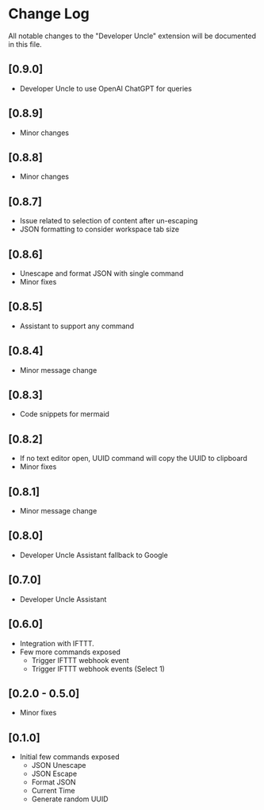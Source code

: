 # Change Log

All notable changes to the "Developer Uncle" extension will be documented in this file.

## [0.9.0]

- Developer Uncle to use OpenAI ChatGPT for queries

## [0.8.9]

- Minor changes

## [0.8.8]

- Minor changes

## [0.8.7]

- Issue related to selection of content after un-escaping
- JSON formatting to consider workspace tab size

## [0.8.6]

- Unescape and format JSON with single command
- Minor fixes

## [0.8.5]

- Assistant to support any command

## [0.8.4]

- Minor message change

## [0.8.3]

- Code snippets for mermaid

## [0.8.2]

- If no text editor open, UUID command will copy the UUID to clipboard
- Minor fixes

## [0.8.1]

- Minor message change

## [0.8.0]

- Developer Uncle Assistant fallback to Google

## [0.7.0]

- Developer Uncle Assistant

## [0.6.0]

- Integration with IFTTT.
- Few more commands exposed
    - Trigger IFTTT webhook event
    - Trigger IFTTT webhook events (Select 1)

## [0.2.0 - 0.5.0]

- Minor fixes 

## [0.1.0]

- Initial few commands exposed 
    - JSON Unescape        
    - JSON Escape        
    - Format JSON        
    - Current Time        
    - Generate random UUID   